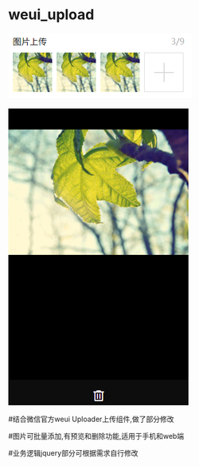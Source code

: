 # weui_upload
 ![image](https://github.com/caile1993/weui_upload/blob/master/示例图片.png)
 
 ![image](https://github.com/caile1993/weui_upload/blob/master/%E7%A4%BA%E4%BE%8B%E5%9B%BE%E7%89%872.png)
 
 #结合微信官方weui Uploader上传组件,做了部分修改
 
 #图片可批量添加,有预览和删除功能,适用于手机和web端
 
 #业务逻辑jquery部分可根据需求自行修改
